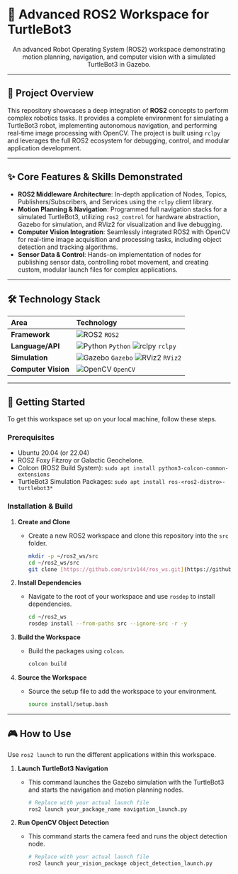 # 🤖 Advanced ROS2 Workspace for TurtleBot3

<div align="center">
  <p>
    An advanced Robot Operating System (ROS2) workspace demonstrating motion planning, navigation, and computer vision with a simulated TurtleBot3 in Gazebo.
  </p>
</div>



---

## 📖 Project Overview

This repository showcases a deep integration of **ROS2** concepts to perform complex robotics tasks. It provides a complete environment for simulating a TurtleBot3 robot, implementing autonomous navigation, and performing real-time image processing with OpenCV. The project is built using `rclpy` and leverages the full ROS2 ecosystem for debugging, control, and modular application development.

---

## ✨ Core Features & Skills Demonstrated

* **ROS2 Middleware Architecture**: In-depth application of Nodes, Topics, Publishers/Subscribers, and Services using the `rclpy` client library.
* **Motion Planning & Navigation**: Programmed full navigation stacks for a simulated TurtleBot3, utilizing `ros2_control` for hardware abstraction, Gazebo for simulation, and RViz2 for visualization and live debugging.
* **Computer Vision Integration**: Seamlessly integrated ROS2 with OpenCV for real-time image acquisition and processing tasks, including object detection and tracking algorithms.
* **Sensor Data & Control**: Hands-on implementation of nodes for publishing sensor data, controlling robot movement, and creating custom, modular launch files for complex applications.

---

## 🛠️ Technology Stack

| Area              | Technology                                                                                                                                                                                                                                                                                                                          |
| :---------------- | :---------------------------------------------------------------------------------------------------------------------------------------------------------------------------------------------------------------------------------------------------------------------------------------------------------------------------------- |
| **Framework** | ![ROS2](https://img.shields.io/badge/ROS2-Foxy/Galactic-22314E?style=flat&logo=ros&logoColor=white) `ROS2`                                                                                                                                                                                                                           |
| **Language/API** | ![Python](https://img.shields.io/badge/Python-3776AB?style=flat&logo=python&logoColor=white) `Python` ![rclpy](https://img.shields.io/badge/RCLPY-00599C?style=flat&logo=python&logoColor=white) `rclpy`                                                                                                                               |
| **Simulation** | ![Gazebo](https://img.shields.io/badge/Gazebo-000000?style=flat&logo=linux&logoColor=white) `Gazebo` ![RViz2](https://img.shields.io/badge/RViz2-D33682?style=flat&logo=ros&logoColor=white) `RViz2`                                                                                                                                  |
| **Computer Vision**| ![OpenCV](https://img.shields.io/badge/OpenCV-5C3EE8?style=flat&logo=opencv&logoColor=white) `OpenCV`                                                                                                                                                                                                                                |

---

## 🚀 Getting Started

To get this workspace set up on your local machine, follow these steps.

### Prerequisites

* Ubuntu 20.04 (or 22.04)
* ROS2 Foxy Fitzroy or Galactic Geochelone.
* Colcon (ROS2 Build System): `sudo apt install python3-colcon-common-extensions`
* TurtleBot3 Simulation Packages: `sudo apt install ros-<ros2-distro>-turtlebot3*`

### Installation & Build

1.  **Create and Clone**
    * Create a new ROS2 workspace and clone this repository into the `src` folder.
        ```sh
        mkdir -p ~/ros2_ws/src
        cd ~/ros2_ws/src
        git clone [https://github.com/sriv144/ros_ws.git](https://github.com/sriv144/ros_ws.git) .
        ```

2.  **Install Dependencies**
    * Navigate to the root of your workspace and use `rosdep` to install dependencies.
        ```sh
        cd ~/ros2_ws
        rosdep install --from-paths src --ignore-src -r -y
        ```

3.  **Build the Workspace**
    * Build the packages using `colcon`.
        ```sh
        colcon build
        ```

4.  **Source the Workspace**
    * Source the setup file to add the workspace to your environment.
        ```sh
        source install/setup.bash
        ```

---

## 🎮 How to Use

Use `ros2 launch` to run the different applications within this workspace.

1.  **Launch TurtleBot3 Navigation**
    * This command launches the Gazebo simulation with the TurtleBot3 and starts the navigation and motion planning nodes.
        ```sh
        # Replace with your actual launch file
        ros2 launch your_package_name navigation_launch.py
        ```

2.  **Run OpenCV Object Detection**
    * This command starts the camera feed and runs the object detection node.
        ```sh
        # Replace with your actual launch file
        ros2 launch your_vision_package object_detection_launch.py
        ```
